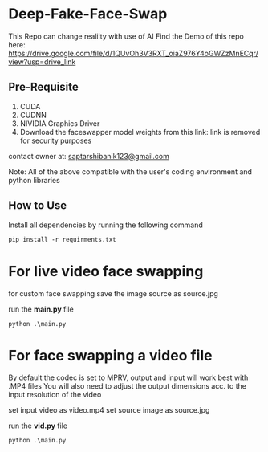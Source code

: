 # Deep-Fake-Face-Swap
This Repo can change realilty with use of AI
Find the Demo of this repo here: https://drive.google.com/file/d/1QUvOh3V3RXT_oiaZ976Y4oGWZzMnECqr/view?usp=drive_link

## Pre-Requisite
1. CUDA
2. CUDNN
3. NIVIDIA Graphics Driver
4. Download the faceswapper model weights from this link: link is removed for security purposes

contact owner at: saptarshibanik123@gmail.com

Note: All of the above compatible with the user's coding environment and python libraries

## How to Use

Install all dependencies by running the following command
```
pip install -r requirments.txt
```
# For live video face swapping

for custom face swapping save the image source as source.jpg

run the **main.py** file
```
python .\main.py
```

# For face swapping a video file 
By default the codec is set to MPRV, output and input will work best with .MP4 files 
You will also need to adjust the output dimensions acc. to the input resolution of the video

set input video as video.mp4
set source image as source.jpg

run the **vid.py** file
```
python .\main.py
```


